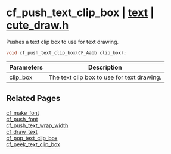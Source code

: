 # cf_push_text_clip_box | [text](https://github.com/RandyGaul/cute_framework/blob/master/docs/text_readme.md) | [cute_draw.h](https://github.com/RandyGaul/cute_framework/blob/master/include/cute_draw.h)

Pushes a text clip box to use for text drawing.

```cpp
void cf_push_text_clip_box(CF_Aabb clip_box);
```

Parameters | Description
--- | ---
clip_box | The text clip box to use for text drawing.

## Related Pages

[cf_make_font](https://github.com/RandyGaul/cute_framework/blob/master/docs/text/cf_make_font.md)  
[cf_push_font](https://github.com/RandyGaul/cute_framework/blob/master/docs/text/cf_push_font.md)  
[cf_push_text_wrap_width](https://github.com/RandyGaul/cute_framework/blob/master/docs/text/cf_push_text_wrap_width.md)  
[cf_draw_text](https://github.com/RandyGaul/cute_framework/blob/master/docs/text/cf_draw_text.md)  
[cf_pop_text_clip_box](https://github.com/RandyGaul/cute_framework/blob/master/docs/text/cf_pop_text_clip_box.md)  
[cf_peek_text_clip_box](https://github.com/RandyGaul/cute_framework/blob/master/docs/text/cf_peek_text_clip_box.md)  
